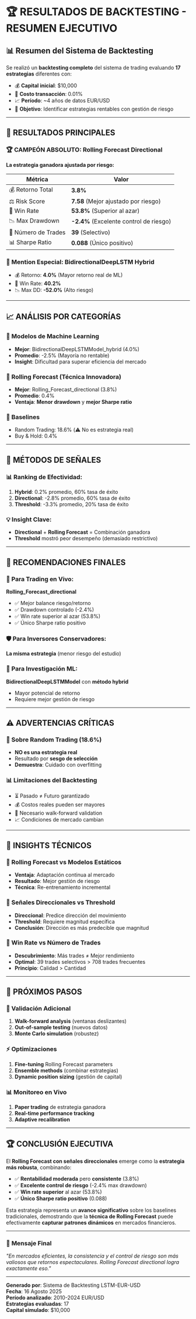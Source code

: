 # 🏆 RESULTADOS DE BACKTESTING - RESUMEN EJECUTIVO

## 📊 Resumen del Sistema de Backtesting

Se realizó un **backtesting completo** del sistema de trading evaluando **17 estrategias** diferentes con:
- 💰 **Capital inicial**: $10,000
- 💸 **Costo transacción**: 0.01%
- 📈 **Período**: ~4 años de datos EUR/USD
- 🎯 **Objetivo**: Identificar estrategias rentables con gestión de riesgo

---

## 🥇 RESULTADOS PRINCIPALES

### 🏆 CAMPEÓN ABSOLUTO: Rolling Forecast Directional
**La estrategia ganadora ajustada por riesgo:**

| Métrica | Valor |
|---------|-------|
| 💰 Retorno Total | **3.8%** |
| ⚖️ Risk Score | **7.58** (Mejor ajustado por riesgo) |
| 🎯 Win Rate | **53.8%** (Superior al azar) |
| 📉 Max Drawdown | **-2.4%** (Excelente control de riesgo) |
| 🔄 Número de Trades | **39** (Selectivo) |
| 📊 Sharpe Ratio | **0.088** (Único positivo) |

### 🥈 Mention Especial: BidirectionalDeepLSTM Hybrid
- 💰 Retorno: **4.0%** (Mayor retorno real de ML)
- 🎯 Win Rate: **40.2%**
- 📉 Max DD: **-52.0%** (Alto riesgo)

---

## 📈 ANÁLISIS POR CATEGORÍAS

### 🤖 Modelos de Machine Learning
- **Mejor**: BidirectionalDeepLSTMModel_hybrid (4.0%)
- **Promedio**: -2.5% (Mayoría no rentable)
- **Insight**: Dificultad para superar eficiencia del mercado

### 🚀 Rolling Forecast (Técnica Innovadora)
- **Mejor**: Rolling_Forecast_directional (3.8%)
- **Promedio**: 0.4%
- **Ventaja**: **Menor drawdown** y **mejor Sharpe ratio**

### 🎲 Baselines
- Random Trading: 18.6% (⚠️ No es estrategia real)
- Buy & Hold: 0.4%

---

## 🎯 MÉTODOS DE SEÑALES

### 📊 Ranking de Efectividad:
1. **Hybrid**: 0.2% promedio, 60% tasa de éxito
2. **Directional**: -2.8% promedio, 60% tasa de éxito  
3. **Threshold**: -3.3% promedio, 20% tasa de éxito

### 💡 Insight Clave:
- **Directional** + **Rolling Forecast** = Combinación ganadora
- **Threshold** mostró peor desempeño (demasiado restrictivo)

---

## 🏅 RECOMENDACIONES FINALES

### 🥇 Para Trading en Vivo:
**Rolling_Forecast_directional**
- ✅ Mejor balance riesgo/retorno
- ✅ Drawdown controlado (-2.4%)
- ✅ Win rate superior al azar (53.8%)
- ✅ Único Sharpe ratio positivo

### 🛡️ Para Inversores Conservadores:
**La misma estrategia** (menor riesgo del estudio)

### 🤖 Para Investigación ML:
**BidirectionalDeepLSTMModel** con **método hybrid**
- Mayor potencial de retorno
- Requiere mejor gestión de riesgo

---

## ⚠️ ADVERTENCIAS CRÍTICAS

### 🎲 Sobre Random Trading (18.6%)
- **NO es una estrategia real**
- Resultado por **sesgo de selección**
- **Demuestra**: Cuidado con overfitting

### 📊 Limitaciones del Backtesting
- ⏳ Pasado ≠ Futuro garantizado
- 💰 Costos reales pueden ser mayores
- 🔄 Necesario walk-forward validation
- 📈 Condiciones de mercado cambian

---

## 🔬 INSIGHTS TÉCNICOS

### 🚀 Rolling Forecast vs Modelos Estáticos
- **Ventaja**: Adaptación continua al mercado
- **Resultado**: Mejor gestión de riesgo
- **Técnica**: Re-entrenamiento incremental

### 📡 Señales Direccionales vs Threshold
- **Direccional**: Predice dirección del movimiento
- **Threshold**: Requiere magnitud específica
- **Conclusión**: Dirección es más predecible que magnitud

### 🎯 Win Rate vs Número de Trades
- **Descubrimiento**: Más trades ≠ Mejor rendimiento
- **Optimal**: 39 trades selectivos > 708 trades frecuentes
- **Principio**: Calidad > Cantidad

---

## 📅 PRÓXIMOS PASOS

### 🔄 Validación Adicional
1. **Walk-forward analysis** (ventanas deslizantes)
2. **Out-of-sample testing** (nuevos datos)
3. **Monte Carlo simulation** (robustez)

### ⚡ Optimizaciones
1. **Fine-tuning** Rolling Forecast parameters
2. **Ensemble methods** (combinar estrategias)
3. **Dynamic position sizing** (gestión de capital)

### 📊 Monitoreo en Vivo
1. **Paper trading** de estrategia ganadora
2. **Real-time performance tracking**
3. **Adaptive recalibration**

---

## 🏆 CONCLUSIÓN EJECUTIVA

El **Rolling Forecast con señales direccionales** emerge como la **estrategia más robusta**, combinando:

- ✅ **Rentabilidad moderada** pero **consistente** (3.8%)
- ✅ **Excelente control de riesgo** (-2.4% max drawdown)
- ✅ **Win rate superior** al azar (53.8%)
- ✅ **Único Sharpe ratio positivo** (0.088)

Esta estrategia representa un **avance significativo** sobre los baselines tradicionales, demostrando que la **técnica de Rolling Forecast** puede efectivamente **capturar patrones dinámicos** en mercados financieros.

---

### 🎯 **Mensaje Final**
*"En mercados eficientes, la consistencia y el control de riesgo son más valiosos que retornos espectaculares. Rolling Forecast directional logra exactamente eso."*

---

**Generado por**: Sistema de Backtesting LSTM-EUR-USD  
**Fecha**: 16 Agosto 2025  
**Período analizado**: 2010-2024 EUR/USD  
**Estrategias evaluadas**: 17  
**Capital simulado**: $10,000

